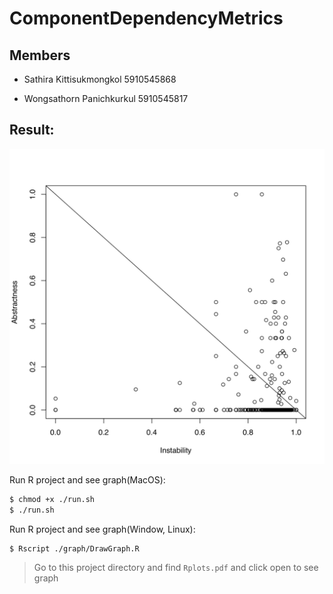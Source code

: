 # ComponentDependencyMetrics

## Members

- Sathira Kittisukmongkol 5910545868

- Wongsathorn Panichkurkul 5910545817

## Result:

![alt text](https://github.com/nongjamie/ComponentDependencyMetrics/blob/master/graph/Screen%20Shot%202561-11-12%20at%2021.54.37.png)


Run R project and see graph(MacOS):
```sh
$ chmod +x ./run.sh
$ ./run.sh
```

Run R project and see graph(Window, Linux):
```sh
$ Rscript ./graph/DrawGraph.R
```
> Go to this project directory and find `Rplots.pdf` and click open to see graph
